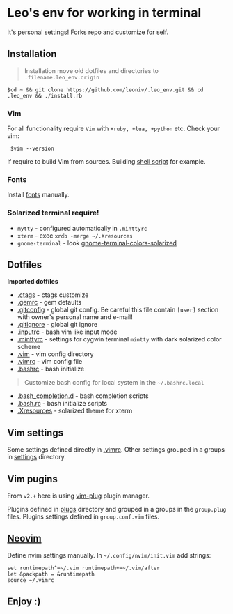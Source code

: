 # Leo's env for working in terminal

It's personal settings! Forks repo and customize for self.

## Installation

> Installation move old dotfiles and directories to `.filename.leo_env.origin`

    $cd ~ && git clone https://github.com/leoniv/.leo_env.git && cd .leo_env && ./install.rb

### Vim

For all functionality require `Vim` with `+ruby, +lua, +python` etc. Check
your vim:

     $vim --version

If require to build Vim from sources. Building
[shell script](https://gist.github.com/erickpatrick/5e0923d3645eaf4056b6b9fee4c91e2f)
for example.

### Fonts

Install [fonts](./fonts) manually.

### Solarized terminal require!

* `mytty` - configured automatically in `.minttyrc`
* `xterm` - exec `xrdb -merge ~/.Xresources`
* `gnome-terminal` - look [gnome-terminal-colors-solarized](https://github.com/Anthony25/gnome-terminal-colors-solarized)

## Dotfiles

**Imported dotfiles**

* [.ctags](./home/.ctags) - ctags customize
* [.gemrc](./home/.gemrc) - gem defaults
* [.gitconfig](./home/.gitconfig) - global git config. Be careful this file
contain `[user]` section with owner's personal name and e-mail!
* [.gitignore](./home/.gitignore) - global git ignore
* [.inputrc](./home/.inputrc) - bash vim like input mode
* [.minttyrc](./home/.minttyrc) - settings for cygwin terminal `mintty` with
dark solarized color scheme
* [.vim](./home/.vim) - vim config directory
* [.vimrc](./home/.vimrc) - vim config file
* [.bashrc](./home/.bashrc) - bash initialize
> Customize bash config for local system in the `~/.bashrc.local`
* [.bash_completion.d](./home/.bash_completion.d) - bash completion scripts
* [.bash.rc](./home/.bash.rc) - bash initialize scripts
* [.Xresources](home/.Xresources) - solarized theme for xterm

## Vim settings

Some settings defined directly in [.vimrc](home/.vimrc). Other settings
grouped in a groups in [settings](home/.vim/settings) directory.

## Vim pugins

From `v2.+` here is using [vim-plug](https://github.com/junegunn/vim-plug) plugin
manager.

Plugins defined in [plugs](home/.vim/plugs/) directory and grouped in a
groups in the `group.plug` files. Plugins settings defined in
`group.conf.vim` files.

## [Neovim](https://neovim.io/)

Define nvim settings manually. In `~/.config/nvim/init.vim` add strings:
```vim
set runtimepath^=~/.vim runtimepath+=~/.vim/after
let &packpath = &runtimepath
source ~/.vimrc
```

## Enjoy :)
